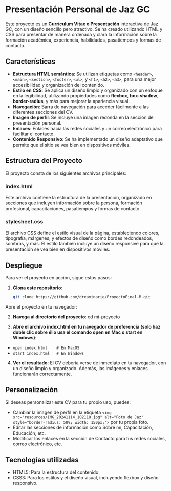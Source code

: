 # Presentación Personal de Jaz GC

Este proyecto es un **Currículum Vitae o Presentación** interactiva de Jaz GC, con un diseño sencillo pero atractivo. Se ha creado utilizando HTML y CSS para presentar de manera ordenada y clara la información sobre la formación académica, experiencia, habilidades, pasatiempos y formas de contacto.

## Características

- **Estructura HTML semántica**: Se utilizan etiquetas como `<header>`, `<main>`, `<section>`, `<footer>`, `<ul>`, y `<h1>`, `<h2>`, `<h3>`, para una mejor accesibilidad y organización del contenido.
- **Estilo en CSS**: Se aplica un diseño limpio y organizado con un enfoque en la legibilidad, utilizando propiedades como **flexbox**, **box-shadow**, **border-radius**, y más para mejorar la apariencia visual.
- **Navegación**: Barra de navegación para acceder fácilmente a las diferentes secciones del CV.
- **Imagen de perfil**: Se incluye una imagen redonda en la sección de presentación personal.
- **Enlaces**: Enlaces hacia las redes sociales y un correo electrónico para facilitar el contacto.
- **Contenido Responsivo**: Se ha implementado un diseño adaptativo que permite que el sitio se vea bien en dispositivos móviles.

## Estructura del Proyecto

El proyecto consta de los siguientes archivos principales:

### **index.html**

Este archivo contiene la estructura de la presentación, organizado en secciones que incluyen información sobre la persona, formación profesional, capacitaciones, pasatiempos y formas de contacto.

### **stylesheet.css**

El archivo CSS define el estilo visual de la página, estableciendo colores, tipografía, márgenes, y efectos de diseño como bordes redondeados, sombras, y más. El estilo también incluye un diseño responsive para que la presentación se vea bien en dispositivos móviles.

## Despliegue

Para ver el proyecto en acción, sigue estos pasos:

1. **Clona este repositorio**:
   ```bash
   git clone https://github.com/dreaminarie/ProyectoFinal-M.git
Abre el proyecto en tu navegador:

2. **Navega al directorio del proyecto**:
cd mi-proyecto

3. **Abre el archivo index.html en tu navegador de preferencia (solo haz doble clic sobre él o usa el comando open en Mac o start en Windows)**:
- `open index.html    # En MacOS`
- `start index.html   # En Windows`

4. **Ver el resultado**: 
El CV debería verse de inmediato en tu navegador, con un diseño limpio y organizado. Además, las imágenes y enlaces funcionarán correctamente.

## Personalización
Si deseas personalizar este CV para tu propio uso, puedes:

- Cambiar la imagen de perfil en la etiqueta `<img src="resources/IMG_20241114_102118.jpg" alt="Foto de Jaz" style="border-radius: 50%; width: 150px;">` por tu propia foto.
- Editar las secciones de información como Sobre mí, Capacitación, Educación, etc.
- Modificar los enlaces en la sección de Contacto para tus redes sociales, correo electrónico, etc.

## Tecnologías utilizadas
- HTML5: Para la estructura del contenido.
- CSS3: Para los estilos y el diseño visual, incluyendo flexbox y diseño responsivo.